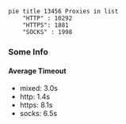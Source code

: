 
```mermaid
pie title 13456 Proxies in list
    "HTTP" : 10292
    "HTTPS": 1881
    "SOCKS" : 1998
```

### Some Info
#### Average Timeout

- mixed: 3.0s
- http: 1.4s
- https: 8.1s
- socks: 6.5s